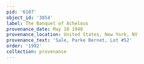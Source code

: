 ```yaml
---
pid: '6107'
object_id: '3854'
label: The Banquet of Achelous
provenance_date: May 10 1940
provenance_location: United States, New York, NY
provenance_text: 'Sale, Parke Bernet, Lot #52'
order: '1992'
collection: provenance
---
```

